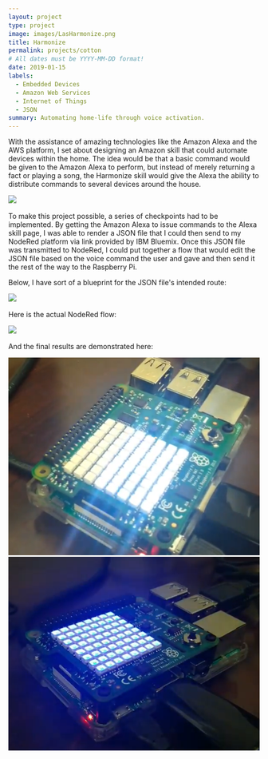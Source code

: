 ```yaml
---
layout: project
type: project
image: images/LasHarmonize.png
title: Harmonize
permalink: projects/cotton
# All dates must be YYYY-MM-DD format!
date: 2019-01-15
labels:
  - Embedded Devices
  - Amazon Web Services
  - Internet of Things
  - JSON
summary: Automating home-life through voice activation. 
---
```


With the assistance of amazing technologies like the Amazon Alexa and the AWS platform, I set about designing an Amazon skill that could automate devices within the home. The idea would be that a basic command would be given to the Amazon Alexa to perform, but instead of merely returning a fact or playing a song, the Harmonize skill would give the Alexa the ability to distribute commands to several devices around the house. 

<img class="ui image" src="{{ site.baseurl }}/images/AlexaPlatform.PNG">

To make this project possible, a series of checkpoints had to be implemented. By getting the Amazon Alexa to issue commands to the Alexa skill page, I was able to render a JSON file that I could then send to my NodeRed platform via link provided by IBM Bluemix. Once this JSON file was transmitted to NodeRed, I could put together a flow that would edit the JSON file based on the voice command the user and gave and then send it the rest of the way to the Raspberry Pi. 

Below, I have sort of a blueprint for the JSON file's intended route:

<img class="ui image" src="{{ site.baseurl }}/images/HarmonizewoReturn (2).jpeg">

Here is the actual NodeRed flow:

<img class="ui image" src="{{ site.baseurl }}/images/NodeRedFlow.PNG">

And the final results are demonstrated here:

<div class="ui small rounded images">
  <img class="ui image" src="../images/PiForHello.PNG">
  <img class="ui image" src="../images/BlueBurn.PNG">
</div>
